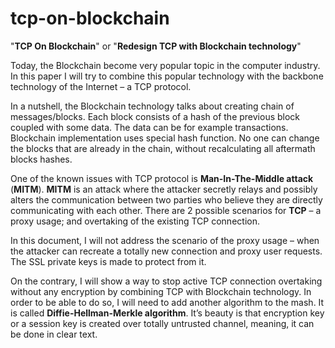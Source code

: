 # tcp-on-blockchain
"**TCP On Blockchain**" or "**Redesign TCP with Blockchain technology**"

Today, the Blockchain become very popular topic in the computer industry. In this paper I will try to combine this popular technology with the backbone technology of the Internet – a TCP protocol.

In a nutshell, the Blockchain technology talks about creating chain of messages/blocks. Each block consists of a hash of the previous block coupled with some data. The data can be for example transactions. Blockchain implementation uses special hash function. No one can change the blocks that are already in the chain, without recalculating all aftermath blocks hashes.

One of the known issues with TCP protocol is **Man-In-The-Middle attack** (**MITM**). **MITM** is an attack where the attacker secretly relays and possibly alters the communication between two parties who believe they are directly communicating with each other. There are 2 possible scenarios for **TCP** – a proxy usage; and overtaking of the existing TCP connection.

In this document, I will not address the scenario of the proxy usage – when the attacker can recreate a totally new connection and proxy user requests. The SSL private keys is made to protect from it.

On the contrary, I will show a way to stop active TCP connection overtaking without any encryption by combining TCP with Blockchain technology. In order to be able to do so, I will need to add another algorithm to the mash. It is called **Diffie-Hellman-Merkle algorithm**. It’s beauty is that encryption key or a session key is created over totally untrusted channel, meaning, it can be done in clear text.
